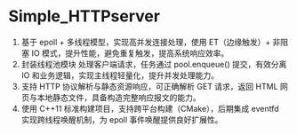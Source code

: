 # Simple_HTTPserver
1. 基于 epoll + 多线程模型，实现高并发连接处理，使用 ET（边缘触发）+ 非阻塞 IO 模式，提升性能，避免重复触发，提高系统响应效率。
2. 封装线程池模块 处理客户端请求，任务通过 pool.enqueue() 提交，有效分离 IO 和业务逻辑，实现主线程轻量化，提升并发处理能力。
3. 支持 HTTP 协议解析与静态资源响应，可正确解析 GET 请求，返回 HTML 网页与本地静态文件，具备构造完整响应报文的能力。
4. 使用 C++11 标准构建项目，支持跨平台构建（CMake），后期集成 eventfd 实现跨线程唤醒机制，为 epoll 事件唤醒提供良好扩展性。

